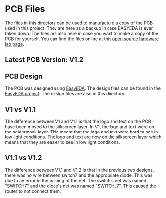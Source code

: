 # PCB Files
The files in this directory can be used to manufacture a copy of the PCB used in this project. They are here as a backup in case EASYEDA is ever taken down. The files are also here in case you want to make a copy of the PCB for yourself.
You can find the files online at this [open source hardware lab page](https://oshwlab.com/headblockhead/picodoomsdaycommunicator).

## Latest PCB Version: V1.2

## PCB Design
The PCB was designed using [EasyEDA](https://easyeda.com/). The design files can be found in the [EasyEDA project](https://oshwlab.com/headblockhead/picodoomsdaycommunicator). The design files are also in this directory.

## V1 vs V1.1
The difference between V1 and V1.1 is that the logo and text on the PCB have been moved to the silkscreen layer. In V1, the logo and text were on the soldermask layer. This meant that the logo and text were hard to see in low light conditions. The logo and text are now on the silkscreen layer which means that they are easier to see in low light conditions.

## V1.1 vs V1.2
The difference between V1.1 and V1.2 is that in the previous two designs, there was no wire between switch7 and the appropriate diode. This was due to an error in the naming of the net. The switch's net was named "SWITCH7" and the diode's net was named "SWITCH_7". This caused the router to not connect them.
